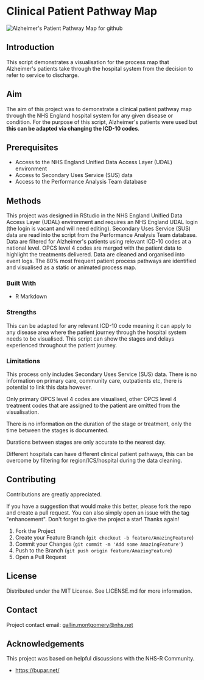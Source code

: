 # Clinical Patient Pathway Map
![Alzheimer's Patient Pathway Map for github](https://github.com/GallinM/test/assets/101252813/58344bc5-8205-4c62-bc92-9e1ec7c543df)
## Introduction
This script demonstrates a visualisation for the process map that Alzheimer's patients take through the hospital system from the decision to refer to service to discharge.

## Aim
The aim of this project was to demonstrate a clinical patient pathway map through the NHS England hospital system for any given disease or condition. For the purpose of this script, Alzheimer's patients were used but **this can be adapted via changing the ICD-10 codes**.

## Prerequisites
- Access to the NHS England Unified Data Access Layer (UDAL) environment
- Access to Secondary Uses Service (SUS) data
- Access to the Performance Analysis Team database

## Methods
This project was designed in RStudio in the NHS England Unified Data Access Layer (UDAL) environment and requires an NHS England UDAL login (the login is vacant and will need editing).
Secondary Uses Service (SUS) data are read into the script from the Performance Analysis Team database.
Data are filtered for Alzheimer's patients using relevant ICD-10 codes at a national level.
OPCS level 4 codes are merged with the patient data to highlight the treatments delivered.
Data are cleaned and organised into event logs.
The 80% most frequent patient process pathways are identified and visualised as a static or animated process map.

### Built With
- R Markdown

### Strengths
This can be adapted for any relevant ICD-10 code meaning it can apply to any disease area where the patient journey through the hospital system needs to be visualised.
This script can show the stages and delays experienced throughout the patient journey.

### Limitations
This process only includes Secondary Uses Service (SUS) data. There is no information on primary care, community care, outpatients etc, there is potential to link this data however.

Only primary OPCS level 4 codes are visualised, other OPCS level 4 treatment codes that are assigned to the patient are omitted from the visualisation.

There is no information on the duration of the stage or treatment, only the time between the stages is documented.

Durations between stages are only accurate to the nearest day.

Different hospitals can have different clinical patient pathways, this can be overcome by filtering for region/ICS/hospital during the data cleaning.

## Contributing
Contributions are greatly appreciated.

If you have a suggestion that would make this better, please fork the repo and create a pull request. You can also simply open an issue with the tag "enhancement". Don't forget to give the project a star! Thanks again!

1. Fork the Project
2. Create your Feature Branch (`git checkout -b feature/AmazingFeature`)
3. Commit your Changes (`git commit -m 'Add some AmazingFeature'`)
4. Push to the Branch (`git push origin feature/AmazingFeature`)
5. Open a Pull Request

## License
Distributed under the MIT License. See LICENSE.md for more information.

## Contact
Project contact email: gallin.montgomery@nhs.net

## Acknowledgements
This project was based on helpful discussions with the NHS-R Community.
- https://bupar.net/ 
